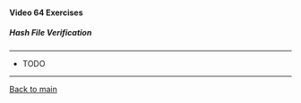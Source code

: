 #### Video 64 Exercises

##### Hash File Verification

---

- TODO

---

[Back to main](https://github.com/rot0xd/CBTNuggets/blob/master/CEHv9/README.md)

